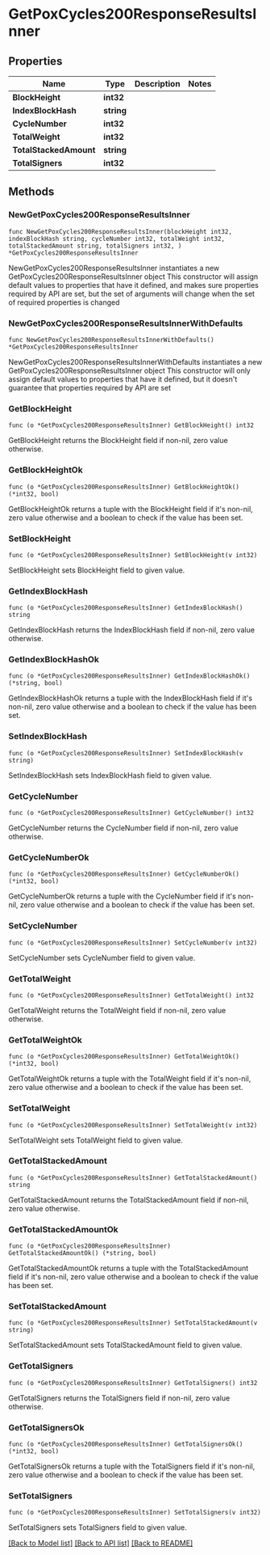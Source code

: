 # GetPoxCycles200ResponseResultsInner

## Properties

Name | Type | Description | Notes
------------ | ------------- | ------------- | -------------
**BlockHeight** | **int32** |  | 
**IndexBlockHash** | **string** |  | 
**CycleNumber** | **int32** |  | 
**TotalWeight** | **int32** |  | 
**TotalStackedAmount** | **string** |  | 
**TotalSigners** | **int32** |  | 

## Methods

### NewGetPoxCycles200ResponseResultsInner

`func NewGetPoxCycles200ResponseResultsInner(blockHeight int32, indexBlockHash string, cycleNumber int32, totalWeight int32, totalStackedAmount string, totalSigners int32, ) *GetPoxCycles200ResponseResultsInner`

NewGetPoxCycles200ResponseResultsInner instantiates a new GetPoxCycles200ResponseResultsInner object
This constructor will assign default values to properties that have it defined,
and makes sure properties required by API are set, but the set of arguments
will change when the set of required properties is changed

### NewGetPoxCycles200ResponseResultsInnerWithDefaults

`func NewGetPoxCycles200ResponseResultsInnerWithDefaults() *GetPoxCycles200ResponseResultsInner`

NewGetPoxCycles200ResponseResultsInnerWithDefaults instantiates a new GetPoxCycles200ResponseResultsInner object
This constructor will only assign default values to properties that have it defined,
but it doesn't guarantee that properties required by API are set

### GetBlockHeight

`func (o *GetPoxCycles200ResponseResultsInner) GetBlockHeight() int32`

GetBlockHeight returns the BlockHeight field if non-nil, zero value otherwise.

### GetBlockHeightOk

`func (o *GetPoxCycles200ResponseResultsInner) GetBlockHeightOk() (*int32, bool)`

GetBlockHeightOk returns a tuple with the BlockHeight field if it's non-nil, zero value otherwise
and a boolean to check if the value has been set.

### SetBlockHeight

`func (o *GetPoxCycles200ResponseResultsInner) SetBlockHeight(v int32)`

SetBlockHeight sets BlockHeight field to given value.


### GetIndexBlockHash

`func (o *GetPoxCycles200ResponseResultsInner) GetIndexBlockHash() string`

GetIndexBlockHash returns the IndexBlockHash field if non-nil, zero value otherwise.

### GetIndexBlockHashOk

`func (o *GetPoxCycles200ResponseResultsInner) GetIndexBlockHashOk() (*string, bool)`

GetIndexBlockHashOk returns a tuple with the IndexBlockHash field if it's non-nil, zero value otherwise
and a boolean to check if the value has been set.

### SetIndexBlockHash

`func (o *GetPoxCycles200ResponseResultsInner) SetIndexBlockHash(v string)`

SetIndexBlockHash sets IndexBlockHash field to given value.


### GetCycleNumber

`func (o *GetPoxCycles200ResponseResultsInner) GetCycleNumber() int32`

GetCycleNumber returns the CycleNumber field if non-nil, zero value otherwise.

### GetCycleNumberOk

`func (o *GetPoxCycles200ResponseResultsInner) GetCycleNumberOk() (*int32, bool)`

GetCycleNumberOk returns a tuple with the CycleNumber field if it's non-nil, zero value otherwise
and a boolean to check if the value has been set.

### SetCycleNumber

`func (o *GetPoxCycles200ResponseResultsInner) SetCycleNumber(v int32)`

SetCycleNumber sets CycleNumber field to given value.


### GetTotalWeight

`func (o *GetPoxCycles200ResponseResultsInner) GetTotalWeight() int32`

GetTotalWeight returns the TotalWeight field if non-nil, zero value otherwise.

### GetTotalWeightOk

`func (o *GetPoxCycles200ResponseResultsInner) GetTotalWeightOk() (*int32, bool)`

GetTotalWeightOk returns a tuple with the TotalWeight field if it's non-nil, zero value otherwise
and a boolean to check if the value has been set.

### SetTotalWeight

`func (o *GetPoxCycles200ResponseResultsInner) SetTotalWeight(v int32)`

SetTotalWeight sets TotalWeight field to given value.


### GetTotalStackedAmount

`func (o *GetPoxCycles200ResponseResultsInner) GetTotalStackedAmount() string`

GetTotalStackedAmount returns the TotalStackedAmount field if non-nil, zero value otherwise.

### GetTotalStackedAmountOk

`func (o *GetPoxCycles200ResponseResultsInner) GetTotalStackedAmountOk() (*string, bool)`

GetTotalStackedAmountOk returns a tuple with the TotalStackedAmount field if it's non-nil, zero value otherwise
and a boolean to check if the value has been set.

### SetTotalStackedAmount

`func (o *GetPoxCycles200ResponseResultsInner) SetTotalStackedAmount(v string)`

SetTotalStackedAmount sets TotalStackedAmount field to given value.


### GetTotalSigners

`func (o *GetPoxCycles200ResponseResultsInner) GetTotalSigners() int32`

GetTotalSigners returns the TotalSigners field if non-nil, zero value otherwise.

### GetTotalSignersOk

`func (o *GetPoxCycles200ResponseResultsInner) GetTotalSignersOk() (*int32, bool)`

GetTotalSignersOk returns a tuple with the TotalSigners field if it's non-nil, zero value otherwise
and a boolean to check if the value has been set.

### SetTotalSigners

`func (o *GetPoxCycles200ResponseResultsInner) SetTotalSigners(v int32)`

SetTotalSigners sets TotalSigners field to given value.



[[Back to Model list]](../README.md#documentation-for-models) [[Back to API list]](../README.md#documentation-for-api-endpoints) [[Back to README]](../README.md)


